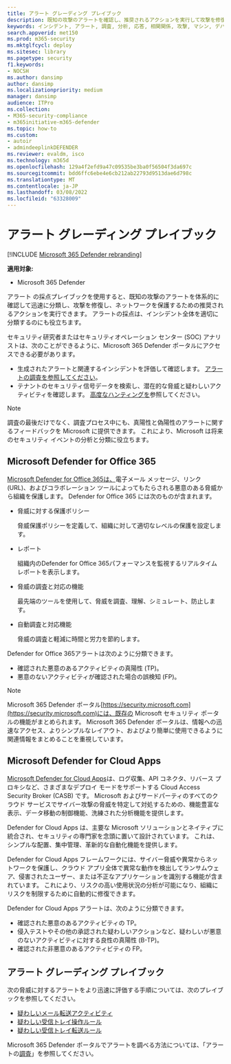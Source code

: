 ```yaml
---
title: アラート グレーディング プレイブック
description: 既知の攻撃のアラートを確認し、推奨されるアクションを実行して攻撃を修復し、ネットワークを保護します。
keywords: インシデント, アラート, 調査, 分析, 応答, 相関関係, 攻撃, マシン, デバイス, ユーザー, ID, ID, メールボックス, 電子メール, 365, Microsoft, m365
search.appverid: met150
ms.prod: m365-security
ms.mktglfcycl: deploy
ms.sitesec: library
ms.pagetype: security
f1.keywords:
- NOCSH
ms.author: dansimp
author: dansimp
ms.localizationpriority: medium
manager: dansimp
audience: ITPro
ms.collection:
- M365-security-compliance
- m365initiative-m365-defender
ms.topic: how-to
ms.custom:
- autoir
- admindeeplinkDEFENDER
ms.reviewer: evaldm, isco
ms.technology: m365d
ms.openlocfilehash: 129a4f2efd9a47c09535be3ba0f56504f3da697c
ms.sourcegitcommit: bdd6ffc6ebe4e6cb212ab22793d9513dae6d798c
ms.translationtype: MT
ms.contentlocale: ja-JP
ms.lasthandoff: 03/08/2022
ms.locfileid: "63328009"
---
```

# <a name="alert-grading-playbooks"></a>アラート グレーディング プレイブック

[!INCLUDE [Microsoft 365 Defender rebranding](../includes/microsoft-defender.md)]

**適用対象:**
- Microsoft 365 Defender

アラート の採点プレイブックを使用すると、既知の攻撃のアラートを体系的に確認して迅速に分類し、攻撃を修復し、ネットワークを保護するための推奨されるアクションを実行できます。 アラートの採点は、インシデント全体を適切に分類するのにも役立ちます。

セキュリティ研究者またはセキュリティオペレーション センター (SOC) アナリストは、次のことができるように、Microsoft 365 Defender ポータルにアクセスできる必要があります。

- 生成されたアラートと関連するインシデントを評価して確認します。 [アラートの調査を参照してください](investigate-alerts.md)。
- テナントのセキュリティ信号データを検索し、潜在的な脅威と疑わしいアクティビティを確認します。 [高度なハンティングを](advanced-hunting-overview.md)参照してください。

>[!Note]
>調査の最後だけでなく、調査プロセス中にも、真陽性と偽陽性のアラートに関するフィードバックを Microsoft に提供できます。 これにより、Microsoft は将来のセキュリティ イベントの分析と分類に役立ちます。
>

## <a name="microsoft-defender-for-office-365"></a>Microsoft Defender for Office 365

[Microsoft Defender for Office 365は、](/microsoft-365/security/office-365-security/defender-for-office-365)電子メール メッセージ、リンク (URL)、およびコラボレーション ツールによってもたらされる悪意のある脅威から組織を保護します。 Defender for Office 365 には次のものが含まれます。

- 脅威に対する保護ポリシー

   脅威保護ポリシーを定義して、組織に対して適切なレベルの保護を設定します。

- レポート

  組織内のDefender for Office 365パフォーマンスを監視するリアルタイム レポートを表示します。

- 脅威の調査と対応の機能

  最先端のツールを使用して、脅威を調査、理解、シミュレート、防止します。

- 自動調査と対応機能

  脅威の調査と軽減に時間と労力を節約します。

Defender for Office 365アラートは次のように分類できます。 

- 確認された悪意のあるアクティビティの真陽性 (TP)。 
- 悪意のないアクティビティが確認された場合の誤検知 (FP)。

>[!Note]
>Microsoft 365 Defender ポータル[https://security.microsoft.com](https://security.microsoft.com)には、既存の Microsoft セキュリティ ポータルの機能がまとめられます。 Microsoft 365 Defender ポータルは、情報への迅速なアクセス、よりシンプルなレイアウト、およびより簡単に使用できるように関連情報をまとめることを重視しています。
>

## <a name="microsoft-defender-for-cloud-apps"></a>Microsoft Defender for Cloud Apps

[Microsoft Defender for Cloud Apps](/defender-cloud-apps)は、ログ収集、API コネクタ、リバース プロキシなど、さまざまなデプロイ モードをサポートする Cloud Access Security Broker (CASB) です。 Microsoft およびサードパーティのすべてのクラウド サービスでサイバー攻撃の脅威を特定して対処するための、機能豊富な表示、データ移動の制御機能、洗練された分析機能を提供します。

Defender for Cloud Apps は、主要な Microsoft ソリューションとネイティブに統合され、セキュリティの専門家を念頭に置いて設計されています。 これは、シンプルな配置、集中管理、革新的な自動化機能を提供します。

Defender for Cloud Apps フレームワークには、サイバー脅威や異常からネットワークを保護し、クラウド アプリ全体で異常な動作を検出してランサムウェア、侵害されたユーザー、または不正なアプリケーションを識別する機能が含まれています。 これにより、リスクの高い使用状況の分析が可能になり、組織にリスクを制限するために自動的に修復できます。

Defender for Cloud Apps アラートは、次のように分類できます。 

- 確認された悪意のあるアクティビティの TP。 
- 侵入テストやその他の承認された疑わしいアクションなど、疑わしいが悪意のないアクティビティに対する良性の真陽性 (B-TP)。 
- 確認された非悪意のあるアクティビティの FP。

## <a name="alert-grading-playbooks"></a>アラート グレーディング プレイブック

次の脅威に対するアラートをより迅速に評価する手順については、次のプレイブックを参照してください。

- [疑わしいメール転送アクティビティ](alert-grading-playbook-email-forwarding.md)
- [疑わしい受信トレイ操作ルール](alert-grading-playbook-inbox-manipulation-rules.md)
- [疑わしい受信トレイ転送ルール](alert-grading-playbook-inbox-forwarding-rules.md)

Microsoft 365 Defender ポータルでアラートを調べる方法については、「アラートの[調査](investigate-alerts.md)」を参照してください。
